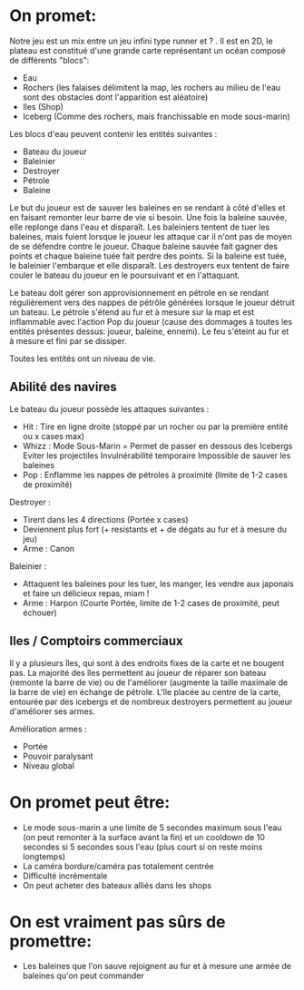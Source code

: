 # On promet:

Notre jeu est un mix entre un jeu infini type runner et ? . Il est en 2D, le plateau est constitué d'une grande carte représentant un océan composé de différents "blocs":
- Eau
- Rochers (les falaises délimitent la map, les rochers au milieu de l'eau sont des obstacles dont l'apparition est aléatoire)
- Iles (Shop)
- Iceberg (Comme des rochers, mais franchissable en mode sous-marin)

Les blocs d'eau peuvent contenir les entités suivantes :
- Bateau du joueur
- Baleinier
- Destroyer
- Pétrole
- Baleine

Le but du joueur est de sauver les baleines en se rendant à côté d'elles et en faisant remonter leur barre de vie si besoin. Une fois la baleine sauvée, elle replonge dans l'eau et disparaît.
Les baleiniers tentent de tuer les baleines, mais fuient lorsque le joueur les attaque car il n'ont pas de moyen de se défendre contre le joueur.
Chaque baleine sauvée fait gagner des points et chaque baleine tuée fait perdre des points. Si la baleine est tuée, le baleinier l'embarque et elle disparaît.
Les destroyers eux tentent de faire couler le bateau du joueur en le poursuivant et en l'attaquant.

Le bateau doit gérer son approvisionnement en pétrole en se rendant régulièrement vers des nappes de pétrôle générées lorsque le joueur détruit un bateau. 
Le pétrole s'étend au fur et à mesure sur la map et est inflammable avec l'action Pop du joueur (cause des dommages à toutes les entités présentes dessus: joueur, baleine, ennemi). Le feu s'éteint au fur et à mesure et fini par se dissiper.

Toutes les entités ont un niveau de vie.

## Abilité des navires

Le bateau du joueur possède les attaques suivantes :
* Hit : Tire en ligne droite (stoppé par un rocher ou par la première entité ou x cases max)
* Whizz : Mode Sous-Marin = Permet de passer en dessous des Icebergs
                            Eviter les projectiles
                            Invulnérabilité temporaire
                            Impossible de sauver les baleines
* Pop : Enflamme les nappes de pétroles à proximité (limite de 1-2 cases de proximité)

Destroyer :
* Tirent dans les 4 directions (Portée x cases)
* Deviennent plus fort (+ resistants et + de dégats au fur et à mesure du jeu)
* Arme : Canon

Baleinier :
* Attaquent les baleines pour les tuer, les manger, les vendre aux japonais et faire un délicieux repas, miam !
* Arme : Harpon (Courte Portée, limite de 1-2 cases de proximité, peut échouer)

## Iles / Comptoirs commerciaux

Il y a plusieurs îles, qui sont à des endroits fixes de la carte et ne bougent pas. 
La majorité des îles permettent au joueur de réparer son bateau (remonte la barre de vie) ou de l'améliorer (augmente la taille maximale de la barre de vie) en échange de pétrole.
L'île placée au centre de la carte, entourée par des icebergs et de nombreux destroyers permettent au joueur d'améliorer ses armes.

Amélioration armes :
* Portée
* Pouvoir paralysant
* Niveau global

# On promet peut être:

* Le mode sous-marin a une limite de 5 secondes maximum sous l'eau (on peut remonter à la surface avant la fin) et un cooldown de 10 secondes si 5 secondes sous l'eau (plus court si on reste moins longtemps)
* La caméra bordure/caméra pas totalement centrée
* Difficulté incrémentale
* On peut acheter des bateaux alliés dans les shops

# On est vraiment pas sûrs de promettre:

* Les baleines que l'on sauve rejoignent au fur et à mesure une armée de baleines qu'on peut commander
